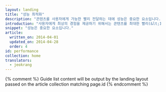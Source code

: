 ```yaml
---
layout: landing
title: "성능 최적화"
description: "콘텐츠를 사용자에게 가능한 빨리 전달하는 데에 성능은 중요한 요소입니다. 애플리케이션의 성능을 향상시키면 페이지 인터랙션과 렌더링을 부드럽게 만들 수 있습니다."
introduction: "사용자에게 최상의 경험을 제공하기 위해서는 콘텐츠를 최대한 빨리(&lt;1 second) 전달해야 합니다. 그리고 코드가 사용자 입력에 항상 milliseconds(&lt;16 milliseconds) 내에 응답하고 있는지 확인해야 합니다."
snippet: "성능은 중요한 요소입니다."
article:
  written_on: 2014-04-01
  updated_on: 2014-04-28
  order: 4
id: performance
collection: home
translators:
  - jeokrang
---
```


{% comment %}
Guide list content will be output by the landing layout passed on the article collection matching page.id
{% endcomment %}

